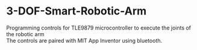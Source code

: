 # 3-DOF-Smart-Robotic-Arm
Programming controls for TLE9879 microcontroller to execute the joints of the robotic arm<br/>
The controls are paired with MIT App Inventor using bluetooth.
